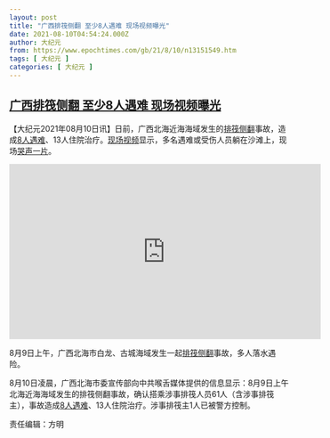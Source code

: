 ```yaml
---
layout: post
title: "广西排筏侧翻 至少8人遇难 现场视频曝光"
date: 2021-08-10T04:54:24.000Z
author: 大纪元
from: https://www.epochtimes.com/gb/21/8/10/n13151549.htm
tags: [ 大纪元 ]
categories: [ 大纪元 ]
---
```

<!--1628571264000-->
[广西排筏侧翻 至少8人遇难 现场视频曝光](https://www.epochtimes.com/gb/21/8/10/n13151549.htm)
------

<div>
<p>【大纪元2021年08月10日讯】日前，广西北海近海海域发生的<a href="https://www.epochtimes.com/gb/tag/%E6%8E%92%E7%AD%8F%E4%BE%A7%E7%BF%BB.html">排筏侧翻</a>事故，造成<a href="https://www.epochtimes.com/gb/tag/8%E4%BA%BA%E9%81%87%E9%9A%BE.html">8人遇难</a>、13人住院治疗。<a href="https://www.epochtimes.com/gb/tag/%E7%8E%B0%E5%9C%BA%E8%A7%86%E9%A2%91.html">现场视频</a>显示，多名遇难或受伤人员躺在沙滩上，现场<a href="https://www.epochtimes.com/gb/tag/%E5%93%AD%E5%A3%B0%E4%B8%80%E7%89%87.html">哭声一片</a>。</p><p style="text-align: center;"><iframe src="https://www.youmaker.com/embed/87fe4053-5e8f-4a83-8ff2-5d66246b3667?r=16x9&amp;d=18" width="560" height="315" frameborder="0" allowfullscreen="allowfullscreen" data-mce-fragment="1"></iframe></p><p>8月9日上午，广西北海市白龙、古城海域发生一起<a href="https://www.epochtimes.com/gb/tag/%E6%8E%92%E7%AD%8F%E4%BE%A7%E7%BF%BB.html">排筏侧翻</a>事故，多人落水遇险。</p><p>8月10日凌晨，广西北海市委宣传部向中共喉舌媒体提供的信息显示：8月9日上午北海近海海域发生的排筏侧翻事故，确认搭乘涉事排筏人员61人（含涉事排筏主），事故造成<a href="https://www.epochtimes.com/gb/tag/8%E4%BA%BA%E9%81%87%E9%9A%BE.html">8人遇难</a>、13人住院治疗。涉事排筏主1人已被警方控制。</p><p>责任编辑：方明</p>
</div>
